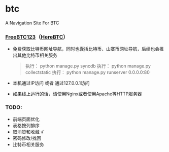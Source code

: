 btc
===

A Navigation Site For BTC

### [FreeBTC123](http://freebtc123.com/)（[HereBTC](http://herebtc.com/)）

* 免费获取比特币网址导航，同时也囊括比特币、山寨币网址导航，后续也会推出其他比特币相关服务

  >执行： python manage.py syncdb
  >执行： python manage.py collectstatic
  >执行： python manage.py runserver 0.0.0.0:80

* 本机通过IP访问 或者 通过127.0.0.1访问
* 如果线上运行的话，请使用Nginx或者使用Apache等HTTP服务器

### TODO:

* 前端页面优化
* 表格按列排序
* 取消赞和收藏        √
* 密码修改/找回
* 比特币相关服务
